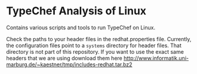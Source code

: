 TypeChef Analysis of Linux
==========================

Contains various scripts and tools to run TypeChef on Linux.


Check the paths to your header files in the redhat.properties file. Currently, the configuration files point to a `systems` directory for header files. That directory is not part of this repository. If you want to use the exact same headers that we are using download them here http://www.informatik.uni-marburg.de/~kaestner/tmp/includes-redhat.tar.bz2
